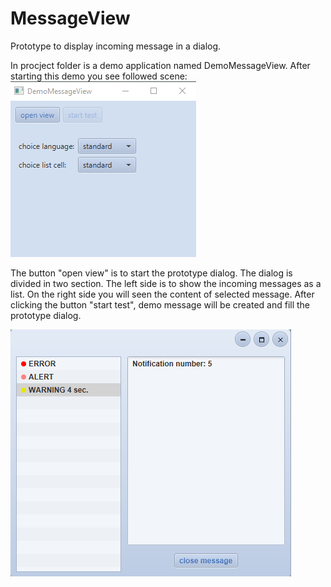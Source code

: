 # MessageView

Prototype to display incoming message in a dialog. 

In procject folder is a demo application named DemoMessageView. After starting this demo you see followed scene:
![DemoViewApp](https://github.com/MatFX/MessageView/blob/master/demoViewApp.png "DemoViewApp")

The button "open view" is to start the prototype dialog. The dialog is divided in two section. The left side is to show the incoming messages as a list.
On the right side you will seen the content of selected message. 
After clicking the button "start test", demo message will be created and fill the prototype dialog. 

![ProtoTypeDialog](https://github.com/MatFX/MessageView/blob/master/filledDialog.png "ProtoTypeDialog")








